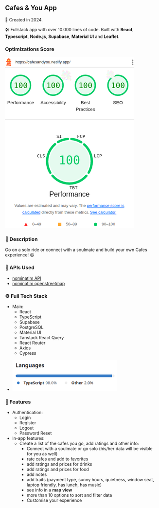 ## Cafes & You App
📆 Created in 2024.

🛠 Fullstack app with over 10.000 lines of code. Built with **React**, **Typescript**, **Node.js**, **Supabase**, **Material UI** and **Leaflet**.
### Optimizations Score
![image](./src/lighthouse-cafes-app.png)
### 💬 Description
 Go on a solo ride or connect with a soulmate and build your own Cafes experience! 😃
### 📡 APIs Used
  - [nominatim API](https://nominatim.org/)
  - [nominatim openstreetmap](https://nominatim.openstreetmap.org/ui/search.html)
### ⚙️ Full Tech Stack
* Main:
  * React
  * TypeScript
  * Supabase
  * PostgreSQL
  * Material UI
  * Tanstack React Query
  * React Router
  * Axios
  * Cypress
- ![Languages](./src/github-code-statistics.png)

### 🎨 Features
  - Authentication:
    - Login
    - Register
    - Logout
    - Password Reset
  - In-app features:
    - Create a list of the cafes you go, add ratings and other info:
      - Connect with a soulmate or go solo (his/her data will be visible for you as well)
      - rate cafes and add to favorites
      - add ratings and prices for drinks
      - add ratings and prices for food
      - add notes
      - add traits (payment type, sunny hours, quietness, window seat, laptop friendly, has lunch, has music)
      - see info in a **map view**
      - more than 10 options to sort and filter data
      - Customise your experience
